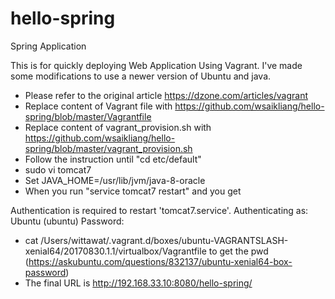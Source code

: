 # hello-spring
Spring Application

This is for quickly deploying Web Application Using Vagrant. I've made some modifications to use a newer version of Ubuntu and java.

* Please refer to the original article https://dzone.com/articles/vagrant 
* Replace content of Vagrant file with https://github.com/wsaikliang/hello-spring/blob/master/Vagrantfile
* Replace content of vagrant_provision.sh with https://github.com/wsaikliang/hello-spring/blob/master/vagrant_provision.sh
* Follow the instruction until "cd etc/default"
* sudo vi tomcat7
* Set JAVA_HOME=/usr/lib/jvm/java-8-oracle
* When you run "service tomcat7 restart" and you get

Authentication is required to restart 'tomcat7.service'.
Authenticating as: Ubuntu (ubuntu)
Password: 

* cat /Users/wittawat/.vagrant.d/boxes/ubuntu-VAGRANTSLASH-xenial64/20170830.1.1/virtualbox/Vagrantfile
to get the pwd (https://askubuntu.com/questions/832137/ubuntu-xenial64-box-password)
* The final URL is http://192.168.33.10:8080/hello-spring/
